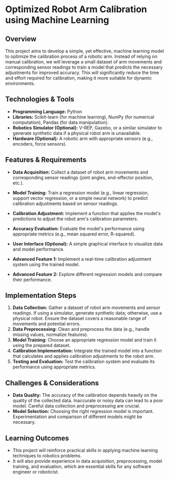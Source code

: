 # Optimized Robot Arm Calibration using Machine Learning

## Overview

This project aims to develop a simple, yet effective, machine learning model to optimize the calibration process of a robotic arm.  Instead of relying on manual calibration, we will leverage a small dataset of arm movements and corresponding sensor readings to train a model that predicts the necessary adjustments for improved accuracy. This will significantly reduce the time and effort required for calibration, making it more suitable for dynamic environments.

## Technologies & Tools

* **Programming Language:** Python
* **Libraries:**  Scikit-learn (for machine learning), NumPy (for numerical computation), Pandas (for data manipulation).
* **Robotics Simulator (Optional):** V-REP, Gazebo, or a similar simulator to generate synthetic data if a physical robot arm is unavailable.
* **Hardware (Optional):** A robotic arm with appropriate sensors (e.g., encoders, force sensors).


## Features & Requirements

- **Data Acquisition:**  Collect a dataset of robot arm movements and corresponding sensor readings (joint angles, end-effector position, etc.).
- **Model Training:** Train a regression model (e.g., linear regression, support vector regression, or a simple neural network) to predict calibration adjustments based on sensor readings.
- **Calibration Adjustment:** Implement a function that applies the model's predictions to adjust the robot arm's calibration parameters.
- **Accuracy Evaluation:** Evaluate the model's performance using appropriate metrics (e.g., mean squared error, R-squared).
- **User Interface (Optional):** A simple graphical interface to visualize data and model performance.

- **Advanced Feature 1:** Implement a real-time calibration adjustment system using the trained model.
- **Advanced Feature 2:** Explore different regression models and compare their performance.


## Implementation Steps

1. **Data Collection:** Gather a dataset of robot arm movements and sensor readings. If using a simulator, generate synthetic data; otherwise, use a physical robot. Ensure the dataset covers a reasonable range of movements and potential errors.
2. **Data Preprocessing:** Clean and preprocess the data (e.g., handle missing values, normalize features).
3. **Model Training:** Choose an appropriate regression model and train it using the prepared dataset.
4. **Calibration Implementation:** Integrate the trained model into a function that calculates and applies calibration adjustments to the robot arm.
5. **Testing and Evaluation:** Test the calibration system and evaluate its performance using appropriate metrics.


## Challenges & Considerations

- **Data Quality:** The accuracy of the calibration depends heavily on the quality of the collected data. Inaccurate or noisy data can lead to a poor model.  Careful data collection and preprocessing are crucial.
- **Model Selection:** Choosing the right regression model is important.  Experimentation and comparison of different models might be necessary.


## Learning Outcomes

- This project will reinforce practical skills in applying machine learning techniques to robotics problems.
- It will also provide experience in data acquisition, preprocessing, model training, and evaluation,  which are essential skills for any software engineer or roboticist.

